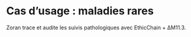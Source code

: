 # Cas d’usage : maladies rares
Zoran trace et audite les suivis pathologiques avec EthicChain + ΔM11.3.
